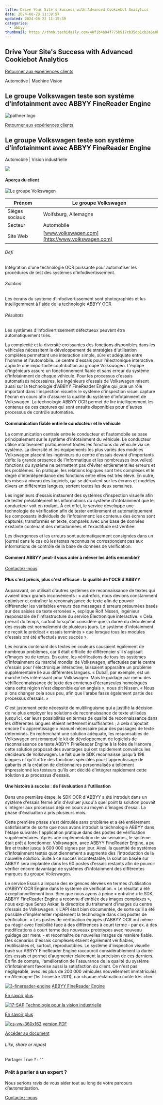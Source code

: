 ```yaml
---
title: Drive Your Site's Success with Advanced Cookiebot Analytics
date: 2024-08-20 11:39:57
updated: 2024-08-22 11:15:39
categories:
  - abbyy
thumbnail: https://thmb.techidaily.com/48f1b4b94f775b917cb35db1cb2a6e0b4e7bb5a94596326658045bbf739cd9ff.jpg
---
```


## Drive Your Site's Success with Advanced Cookiebot Analytics

[Retourner aux expériences clients](https://tools.techidaily.com/abbyy/products/)

Automotive | Machine Vision

## Le groupe Volkswagen teste son système d'infotainment avec ABBYY FineReader Engine

![pathner logo](https://content.abbyy.com/-/media/project/abbyy/abbyy/logos-white/fr/93419.png?h=40&iar=0&w=120)

[Retourner aux expériences clients](https://tools.techidaily.com/abbyy/products/)

## Le groupe Volkswagen teste son système d'infotainment avec ABBYY FineReader Engine

Automobile | Vision industrielle 

![](https://static1.abbyy.com/abbyycommedia/14844/cs-vw-556x303.jpg) 

#### Aperçu du client

![Le groupe Volkswagen](https://static2.abbyy.com/abbyycommedia/1003/vw_155x80.gif) 

| Prénom         | Le groupe Volkswagen                            |
| -------------- | ----------------------------------------------- |
| Sièges sociaux | Wolfsburg, Allemagne                            |
| Secteur        | Automobile                                      |
| Site Web       | [www.volkswagen.com](http://www.volkswagen.com) |

###### Défi

Intégration d'une technologie OCR puissante pour automatiser les procédures de test des systèmes d'infodivertissement.

###### Solution

Les écrans du système d'infodivertissement sont photographiés et lus intelligemment à l'aide de la technologie ABBYY OCR.

###### Résultats

Les systèmes d'infodivertissement défectueux peuvent être automatiquement triés.

La complexité et la diversité croissantes des fonctions disponibles dans les véhicules nécessitent le développement de stratégies d'utilisation complètes permettant une interaction simple, sûre et adéquate entre l'homme et l'automobile. Le centre d'essais pour l'électronique interactive apporte une importante contribution au groupe Volkswagen. L'équipe d'ingénieurs assure un fonctionnement fiable et sans erreur du système d'infotainment de chaque véhicule. Pour les processus d'essais automatisés nécessaires, les ingénieurs d'essais de Volkswagen misent aussi sur la technologie d'ABBYY FineReader Engine qui joue un rôle important dans l'inspection visuelle: le système d'inspection visuel capture l'écran en cours afin d'assurer la qualité du système d'infotainment de Volkswagen. La technologie ABBYY OCR permet de lire intelligemment les contenus de ces captures qui sont ensuite disponibles pour d'autres processus de contrôle automatisé.

#### Communication fiable entre le conducteur et le véhicule

La communication centrale entre le conducteur et l'automobile se base principalement sur le système d'infotainment du véhicule. Le conducteur utilise intuitivement pratiquement toutes les fonctions du véhicule via ce système. La diversité et les équipements les plus variés des modèles Volkswagen placent les ingénieurs du centre d'essais devant d'importants défis: la grande présence de l'informatique et les nombreuses (nouvelles) fonctions du système ne permettent pas d'éviter entièrement les erreurs et les problèmes. En pratique, les relations logiques sont très complexes et le degré d'interdépendance des fonctions entre elles est très élevé. En outre, les mises à niveau des logiciels, qui se déroulent sur les écrans et modèles divers en différentes langues, sortent toutes les deux semaines.

Les ingénieurs d'essais instaurent des systèmes d'inspection visuelle afin de tester préalablement les informations du système d'infotainment que le conducteur voit en roulant. À cet effet, le service développe une technologie de vérification afin de tester entièrement et automatiquement les composants individuels de l'infotainment: les contenus des écrans sont capturés, transformés en texte, comparés avec une base de données existante contenant des métadonnées et l'exactitude est vérifiée.

Les divergences et les erreurs sont automatiquement consignées dans un journal dans le cas où les textes reconnus ne correspondent pas aux informations de contrôle de la base de données de vérification.

#### Comment ABBYY peut-il vous aider à relever les défis ensemble?

[Contactez-nous](https://tools.techidaily.com/abbyy/products/) 

#### Plus c'est précis, plus c'est efficace : la qualité de l'OCR d'ABBYY

Auparavant, on utilisait d'autres systèmes de reconnaissance de textes qui avaient deux grands inconvénients : « autrefois, nous devions constamment optimiser et entraîner la reconnaissance de texte afin de pouvoir différencier les véritables erreurs des messages d'erreurs présumées basés sur des saisies de texte erronées », explique Rolf Nissen, ingénieur responsable de l'infrastructure du service Électronique interactive. « Cela prenait du temps, surtout lorsqu'on considère que la durée du déroulement des essais est normalement de plusieurs jours. Le système d'infotainment ne reçoit le prédicat « essais terminés » que lorsque tous les modules d'essais ont été effectués avec succès ».

Les écrans contenant des textes en couleurs causaient également de nombreux problèmes, car il était difficile de différencier s'il s'agissait d'images ou de textes. En outre, les vérifications de tous les systèmes d'infotainment du marché mondial de Volkswagen, effectuées par le centre d'essais pour l'électronique interactive, laissaient apparaître un problème supplémentaire lié aux différentes langues. « Dubaï, par exemple, est un marché très intéressant pour Volkswagen. Mais le guidage par menu des véhiReconnaissance de texte des contenus d'écranscules homologués dans cette région n'est disponible qu'en anglais », nous dit Nissen. « Nous allons changer cela sous peu, afin que l'arabe fasse également partie des processus d'essais. »

C'est justement cette nécessité de multilinguisme qui a justifié la décision de ne plus employer les solutions de reconnaissance de texte utilisées jusqu'ici, car leurs possibilités en termes de qualité de reconnaissance dans les différentes langues étaient nettement insuffisantes ; à cela s'ajoutait encore l'« apprentissage » manuel nécessaire pour des passages de texte déterminés. En recherchant une solution adéquate, les responsables de Volkswagen ont remarqué le kit de développement de logiciels de reconnaissance de texte ABBYY FineReader Engine à la foire de Hanovre ; cette solution proposait des avantages qui ont rapidement convaincu les décideurs de Volkswagen. Le fait que le SDK reconnaisse jusqu'à 198 langues et qu'il offre des fonctions spéciales pour l'apprentissage de gabarits et la création de dictionnaires personnalisés a tellement impressionné les testeurs qu'ils ont décidé d'intégrer rapidement cette solution aux processus d'essais.

#### Une histoire à succès : de l'évaluation à l'utilisation

Dans une première étape, le SDK OCR d´ABBYY a été introduit dans un système d'essais fermé afin d'évaluer jusqu'à quel point la solution pouvait s'intégrer aux processus déjà en cours au moyen d'images d'essai. La phase d'évaluation a pris plusieurs mois.

Cette première phase s'est déroulée sans problème et a été entièrement satisfaisante de sorte que nous avons introduit la technologie ABBYY dans l'étape suivante: l´application pratique dans des postes de vérification supplémentaires. Après une implémentation de six semaines, le système était prêt à fonctionner. Volkswagen, avec ABBYY FineReader Engine, a pu lire et traiter jusqu'à 600 000 signes par jour. Ainsi, la quantité de systèmes d'infotainment testés quotidiennement a augmenté dès l'introduction de la nouvelle solution. Suite à ce succès incontestable, la solution basée sur ABBYY sera implantée dans les 60 postes d'essais restants afin de pouvoir vérifier encore davantage de systèmes d'infotainment des différentes marques du groupe Volkswagen.

Le service Essais a imposé des exigences élevées en termes d'utilisation d'ABBYY OCR Engine dans le système de vérification. « Le résultat a été exceptionnellement bon. Bien que nous ayons à peine « entraîné » le SDK, ABBYY FineReader Engine a reconnu d'emblée des images complexes », nous explique Serap Askar, la directrice du traitement d'images du centre d'essais de Volkswagen. « L'API était bien documentée, de sorte qu'il a été possible d'implémenter rapidement la technologie dans cinq postes de vérification. » Les postes de vérification équipés d'ABBYY OCR ont même pu réagir avec flexibilité face à des différences à court terme - par ex. à des modifications à court terme des nouveaux prototypes avec nouveau guidage par menu - et reconnaître de nouvelles images de manière fiable. Des scénarios d'essais complexes étaient également vérifiables, réutilisables et, surtout, reproductibles. Le système d'inspection visuelle basé sur ABBYY FineReader Engine raccourcit considérablement la durée des essais et permet d'augmenter clairement la précision de ces derniers. En fin de compte, l'amélioration de l´assurance de la qualité du système d'infotainment favorise aussi la satisfaction du client. Ce n'est pas négligeable, avec les plus de 200 000 véhicules nouvellement immatriculés en Allemagne (1er trimestre 2011), car chaque réclamation coûte très cher.

[![3-finereader-engine](https://static2.abbyy.com/abbyycommedia/14346/3-finereader-engine.jpg)](https://tools.techidaily.com/abbyy/products/) [ABBYY FineReader Engine](https://tools.techidaily.com/abbyy/products/) 

[En savoir plus](https://tools.techidaily.com/abbyy/products/) 

[![17-SAP](https://static2.abbyy.com/abbyycommedia/14367/17-sap.jpg)](https://tools.techidaily.com/abbyy/products/) [Technologie pour la vision industrielle](https://tools.techidaily.com/abbyy/products/) 

[En savoir plus](https://tools.techidaily.com/abbyy/products/) 

[![cs-vw-360x162](https://static2.abbyy.com/abbyycommedia/14843/cs-vw-360x162.jpg)](https://static3.abbyy.com/abbyycommedia/10534/cas-client-vw-industrie-automobile-fr.pdf "version PDF") [version PDF](https://static3.abbyy.com/abbyycommedia/10534/cas-client-vw-industrie-automobile-fr.pdf "version PDF") 

[Accéder au document](https://static3.abbyy.com/abbyycommedia/10534/cas-client-vw-industrie-automobile-fr.pdf "version PDF") 

###### Like, share or repost

Partager  True ?  : "" 

### Prêt à parler à un expert ?

Nous serions ravis de vous aider tout au long de votre parcours d’automatisation.

[Contactez-nous](https://tools.techidaily.com/abbyy/products/)

<ins class="adsbygoogle"
     style="display:block"
     data-ad-format="autorelaxed"
     data-ad-client="ca-pub-7571918770474297"
     data-ad-slot="1223367746"></ins>



<ins class="adsbygoogle"
     style="display:block"
     data-ad-client="ca-pub-7571918770474297"
     data-ad-slot="8358498916"
     data-ad-format="auto"
     data-full-width-responsive="true"></ins>
